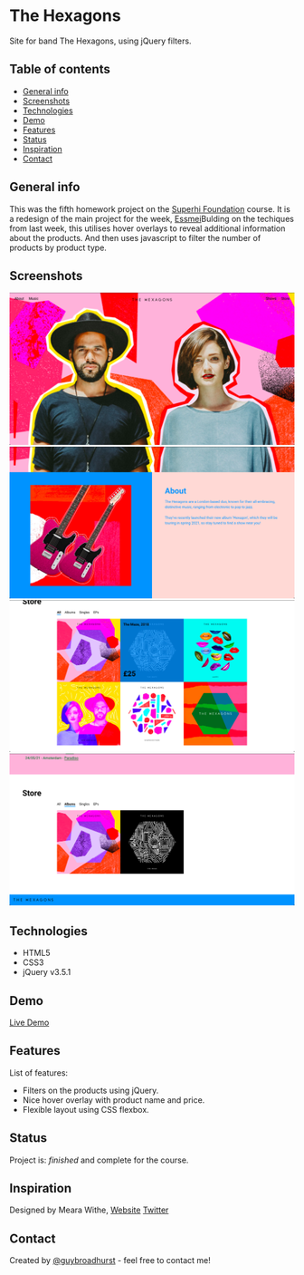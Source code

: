 # The Hexagons
Site for band The Hexagons, using jQuery filters.

## Table of contents
* [General info](#general-info)
* [Screenshots](#screenshots)
* [Technologies](#technologies)
* [Demo](#demo)
* [Features](#features)
* [Status](#status)
* [Inspiration](#inspiration)
* [Contact](#contact)

## General info
This was the fifth homework project on the [Superhi Foundation](https://superhi.com/courses/html-css-javascript-foundation) course. It is a redesign of the main project for the week, [Essmei](https://github.com/guybroadhurst/essmei)Bulding on the techiques from last week, this utilises hover overlays to reveal additional information about the products. And then uses javascript to filter the number of products by product type. 

## Screenshots
![Example screenshot 1](./img/screenshots/screenshot1.png)
![Example screenshot 2](./img/screenshots/screenshot2.png)
![Example screenshot 3](./img/screenshots/screenshot3.png)
![Example screenshot 4](./img/screenshots/screenshot4.png)

## Technologies
* HTML5
* CSS3
* jQuery v3.5.1

## Demo
[Live Demo](https://the-hexagons-band-1.superhi.com/)

## Features
List of features:
* Filters on the products using jQuery.
* Nice hover overlay with product name and price. 
* Flexible layout using CSS flexbox.

## Status
Project is: _finished_ and complete for the course.

## Inspiration
Designed by Meara Withe, [Website](http://www.mearawithe.co/) [Twitter](https://twitter.com/mearawithe)
 
## Contact
Created by [@guybroadhurst](https://www.guybroadhurst.co.uk/) - feel free to contact me!
